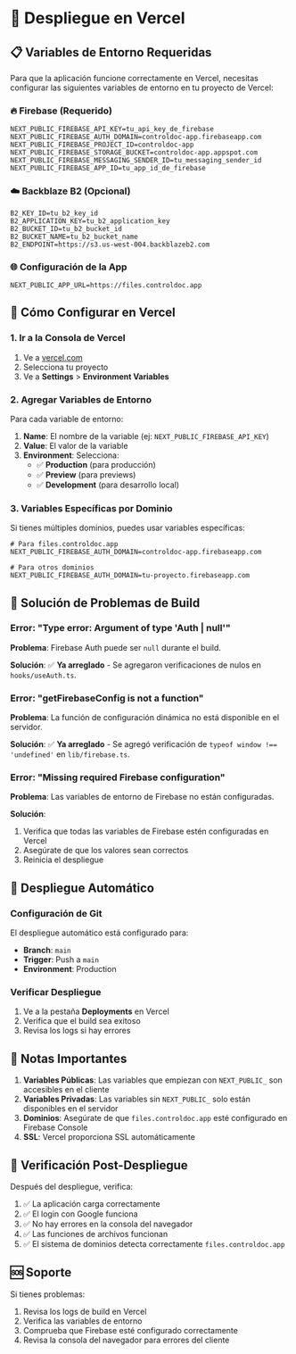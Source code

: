 # 🚀 Despliegue en Vercel

## 📋 Variables de Entorno Requeridas

Para que la aplicación funcione correctamente en Vercel, necesitas configurar las siguientes variables de entorno en tu proyecto de Vercel:

### 🔥 Firebase (Requerido)

```env
NEXT_PUBLIC_FIREBASE_API_KEY=tu_api_key_de_firebase
NEXT_PUBLIC_FIREBASE_AUTH_DOMAIN=controldoc-app.firebaseapp.com
NEXT_PUBLIC_FIREBASE_PROJECT_ID=controldoc-app
NEXT_PUBLIC_FIREBASE_STORAGE_BUCKET=controldoc-app.appspot.com
NEXT_PUBLIC_FIREBASE_MESSAGING_SENDER_ID=tu_messaging_sender_id
NEXT_PUBLIC_FIREBASE_APP_ID=tu_app_id_de_firebase
```

### ☁️ Backblaze B2 (Opcional)

```env
B2_KEY_ID=tu_b2_key_id
B2_APPLICATION_KEY=tu_b2_application_key
B2_BUCKET_ID=tu_b2_bucket_id
B2_BUCKET_NAME=tu_b2_bucket_name
B2_ENDPOINT=https://s3.us-west-004.backblazeb2.com
```

### 🌐 Configuración de la App

```env
NEXT_PUBLIC_APP_URL=https://files.controldoc.app
```

## 🔧 Cómo Configurar en Vercel

### 1. Ir a la Consola de Vercel

1. Ve a [vercel.com](https://vercel.com)
2. Selecciona tu proyecto
3. Ve a **Settings** > **Environment Variables**

### 2. Agregar Variables de Entorno

Para cada variable de entorno:

1. **Name**: El nombre de la variable (ej: `NEXT_PUBLIC_FIREBASE_API_KEY`)
2. **Value**: El valor de la variable
3. **Environment**: Selecciona:
   - ✅ **Production** (para producción)
   - ✅ **Preview** (para previews)
   - ✅ **Development** (para desarrollo local)

### 3. Variables Específicas por Dominio

Si tienes múltiples dominios, puedes usar variables específicas:

```env
# Para files.controldoc.app
NEXT_PUBLIC_FIREBASE_AUTH_DOMAIN=controldoc-app.firebaseapp.com

# Para otros dominios
NEXT_PUBLIC_FIREBASE_AUTH_DOMAIN=tu-proyecto.firebaseapp.com
```

## 🚨 Solución de Problemas de Build

### Error: "Type error: Argument of type 'Auth | null'"

**Problema**: Firebase Auth puede ser `null` durante el build.

**Solución**: ✅ **Ya arreglado** - Se agregaron verificaciones de nulos en `hooks/useAuth.ts`.

### Error: "getFirebaseConfig is not a function"

**Problema**: La función de configuración dinámica no está disponible en el servidor.

**Solución**: ✅ **Ya arreglado** - Se agregó verificación de `typeof window !== 'undefined'` en `lib/firebase.ts`.

### Error: "Missing required Firebase configuration"

**Problema**: Las variables de entorno de Firebase no están configuradas.

**Solución**:
1. Verifica que todas las variables de Firebase estén configuradas en Vercel
2. Asegúrate de que los valores sean correctos
3. Reinicia el despliegue

## 🔄 Despliegue Automático

### Configuración de Git

El despliegue automático está configurado para:

- **Branch**: `main`
- **Trigger**: Push a `main`
- **Environment**: Production

### Verificar Despliegue

1. Ve a la pestaña **Deployments** en Vercel
2. Verifica que el build sea exitoso
3. Revisa los logs si hay errores

## 📝 Notas Importantes

1. **Variables Públicas**: Las variables que empiezan con `NEXT_PUBLIC_` son accesibles en el cliente
2. **Variables Privadas**: Las variables sin `NEXT_PUBLIC_` solo están disponibles en el servidor
3. **Dominios**: Asegúrate de que `files.controldoc.app` esté configurado en Firebase Console
4. **SSL**: Vercel proporciona SSL automáticamente

## 🎯 Verificación Post-Despliegue

Después del despliegue, verifica:

1. ✅ La aplicación carga correctamente
2. ✅ El login con Google funciona
3. ✅ No hay errores en la consola del navegador
4. ✅ Las funciones de archivos funcionan
5. ✅ El sistema de dominios detecta correctamente `files.controldoc.app`

## 🆘 Soporte

Si tienes problemas:

1. Revisa los logs de build en Vercel
2. Verifica las variables de entorno
3. Comprueba que Firebase esté configurado correctamente
4. Revisa la consola del navegador para errores del cliente

